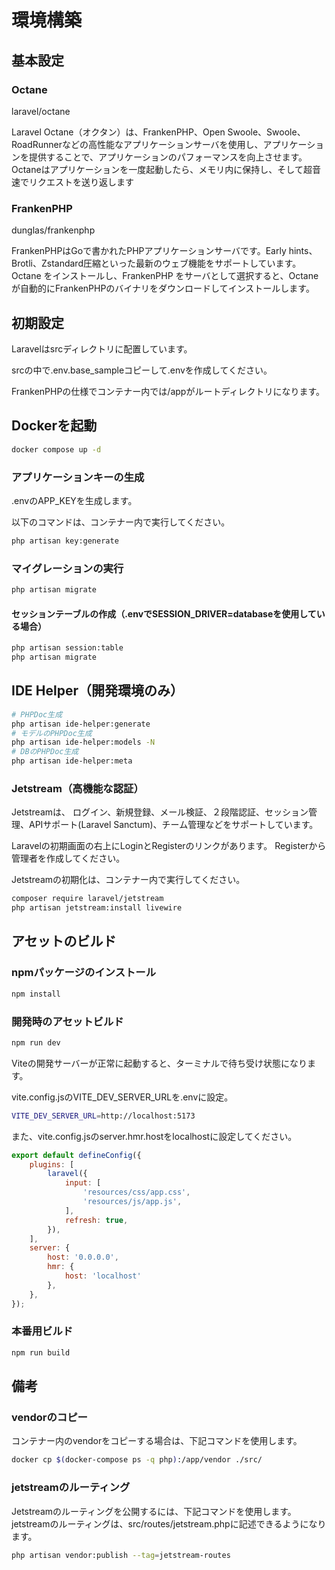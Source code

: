 # 環境構築

## 基本設定

### Octane

laravel/octane

Laravel Octane（オクタン）は、FrankenPHP、Open Swoole、Swoole、RoadRunnerなどの高性能なアプリケーションサーバを使用し、アプリケーションを提供することで、アプリケーションのパフォーマンスを向上させます。Octaneはアプリケーションを一度起動したら、メモリ内に保持し、そして超音速でリクエストを送り返します

### FrankenPHP

dunglas/frankenphp

FrankenPHPはGoで書かれたPHPアプリケーションサーバです。Early hints、Brotli、Zstandard圧縮といった最新のウェブ機能をサポートしています。Octane をインストールし、FrankenPHP をサーバとして選択すると、Octaneが自動的にFrankenPHPのバイナリをダウンロードしてインストールします。

## 初期設定

Laravelはsrcディレクトリに配置しています。

srcの中で.env.base_sampleコピーして.envを作成してください。

FrankenPHPの仕様でコンテナー内では/appがルートディレクトリになります。

## Dockerを起動

```sh
docker compose up -d
```

### アプリケーションキーの生成

.envのAPP_KEYを生成します。

以下のコマンドは、コンテナー内で実行してください。

```sh
php artisan key:generate
```

### マイグレーションの実行

```sh
php artisan migrate
```


#### セッションテーブルの作成（.envでSESSION_DRIVER=databaseを使用している場合）

```sh
php artisan session:table
php artisan migrate
```

## IDE Helper（開発環境のみ）

```sh
# PHPDoc生成
php artisan ide-helper:generate
# モデルのPHPDoc生成
php artisan ide-helper:models -N
# DBのPHPDoc生成
php artisan ide-helper:meta
```

### Jetstream（高機能な認証）

Jetstreamは、 ログイン、新規登録、メール検証、２段階認証、セッション管理、APIサポート(Laravel Sanctum)、チーム管理などをサポートしています。

Laravelの初期画面の右上にLoginとRegisterのリンクがあります。
Registerから管理者を作成してください。

Jetstreamの初期化は、コンテナー内で実行してください。

```sh
composer require laravel/jetstream
php artisan jetstream:install livewire
```

## アセットのビルド

### npmパッケージのインストール

```sh
npm install
```

### 開発時のアセットビルド

```sh
npm run dev
```

Viteの開発サーバーが正常に起動すると、ターミナルで待ち受け状態になります。

vite.config.jsのVITE_DEV_SERVER_URLを.envに設定。

```sh
VITE_DEV_SERVER_URL=http://localhost:5173
```

また、vite.config.jsのserver.hmr.hostをlocalhostに設定してください。

```js
export default defineConfig({
    plugins: [
        laravel({
            input: [
                'resources/css/app.css',
                'resources/js/app.js',
            ],
            refresh: true,
        }),
    ],
    server: {
        host: '0.0.0.0',
        hmr: {
            host: 'localhost'
        },
    },
});
```

### 本番用ビルド

```sh
npm run build
```

## 備考

### vendorのコピー

コンテナー内のvendorをコピーする場合は、下記コマンドを使用します。

```sh
docker cp $(docker-compose ps -q php):/app/vendor ./src/
```

### jetstreamのルーティング


Jetstreamのルーティングを公開するには、下記コマンドを使用します。
jetstreamのルーティングは、src/routes/jetstream.phpに記述できるようになります。

```sh
php artisan vendor:publish --tag=jetstream-routes
```
